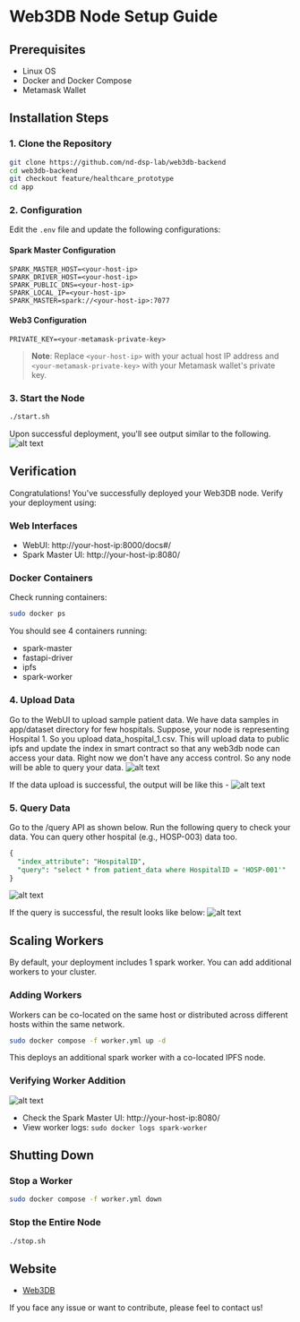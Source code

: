 # Web3DB Node Setup Guide

## Prerequisites

- Linux OS
- Docker and Docker Compose
- Metamask Wallet

## Installation Steps

### 1. Clone the Repository

```bash
git clone https://github.com/nd-dsp-lab/web3db-backend
cd web3db-backend
git checkout feature/healthcare_prototype
cd app
```

### 2. Configuration

Edit the `.env` file and update the following configurations:

#### Spark Master Configuration

```
SPARK_MASTER_HOST=<your-host-ip>
SPARK_DRIVER_HOST=<your-host-ip>
SPARK_PUBLIC_DNS=<your-host-ip>
SPARK_LOCAL_IP=<your-host-ip>
SPARK_MASTER=spark://<your-host-ip>:7077
```

#### Web3 Configuration

```
PRIVATE_KEY=<your-metamask-private-key>
```

> **Note**: Replace `<your-host-ip>` with your actual host IP address and `<your-metamask-private-key>` with your Metamask wallet's private key.

### 3. Start the Node

```bash
./start.sh
```

Upon successful deployment, you'll see output similar to the following.
![alt text](assets/image.png)

## Verification

Congratulations! You've successfully deployed your Web3DB node. Verify your deployment using:

### Web Interfaces

- WebUI: http://your-host-ip:8000/docs#/
- Spark Master UI: http://your-host-ip:8080/

### Docker Containers

Check running containers:

```bash
sudo docker ps
```

You should see 4 containers running:

- spark-master
- fastapi-driver
- ipfs
- spark-worker

### 4. Upload Data
Go to the WebUI to upload sample patient data. We have data samples in app/dataset directory for few hospitals. Suppose, your node is representing Hospital 1. So you upload data_hospital_1.csv. This will upload data to public ipfs and update the index in smart contract so that any web3db node can access your data. Right now we don't have any access control. So any node will be able to query your data.
![alt text](assets/upload.png)

If the data upload is successful, the output will be like this -
![alt text](assets/data_upload_success.png)

### 5. Query Data
Go to the /query API as shown below. Run the following query to check your data. You can query other hospital (e.g., HOSP-003) data too.
```sql
{
  "index_attribute": "HospitalID",
  "query": "select * from patient_data where HospitalID = 'HOSP-001'"
}
```
![alt text](assets/query.png)

If the query is successful, the result looks like below:
![alt text](assets/query_results.png)
## Scaling Workers

By default, your deployment includes 1 spark worker. You can add additional workers to your cluster.

### Adding Workers

Workers can be co-located on the same host or distributed across different hosts within the same network.

```bash
sudo docker compose -f worker.yml up -d
```

This deploys an additional spark worker with a co-located IPFS node.

### Verifying Worker Addition
![alt text](assets/spark.png)
- Check the Spark Master UI: http://your-host-ip:8080/
- View worker logs: `sudo docker logs spark-worker`

## Shutting Down

### Stop a Worker

```bash
sudo docker compose -f worker.yml down
```

### Stop the Entire Node

```bash
./stop.sh
```

## Website

- [Web3DB](https://docs.web3db.org)

If you face any issue or want to contribute, please feel to contact us!
